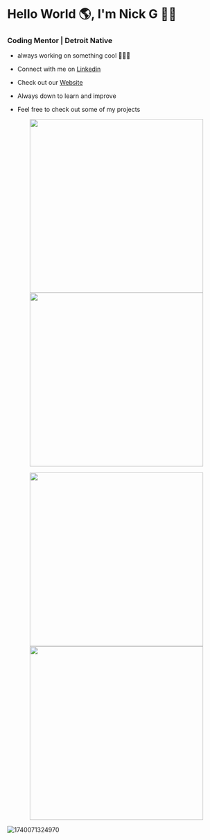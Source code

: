 # Hello World 🌎, I'm Nick G 👋🏾
### Coding Mentor | Detroit Native


- always working on something cool 👨🏾‍💻
  
- Connect with me on [Linkedin](https://www.linkedin.com/in/nicholas-gordon-406394bb/)
  
- Check out our [Website](https://www.detroitdevs.net)

- Always down to learn and improve

- Feel free to check out some of my projects

<p align="center">
  <img src="https://github.com/user-attachments/assets/d0829247-929d-4902-a034-d923ce2cb3d6" width="400">
  <img src="https://github.com/user-attachments/assets/00399bd0-2776-4b26-802b-9cba1fdc0f1c" width="400">
</p>
<p align="center">
  <img src="https://github.com/user-attachments/assets/00399bd0-2776-4b26-802b-9cba1fdc0f1c" width="400">
  <img src="https://github.com/user-attachments/assets/00399bd0-2776-4b26-802b-9cba1fdc0f1c" width="400">
</p>



![1740071324970](https://github.com/user-attachments/assets/555f7940-2b97-409a-9f1e-07c8a2795ed9)
